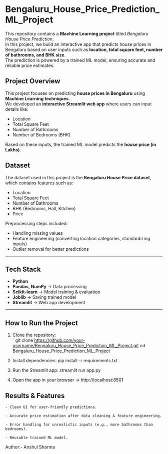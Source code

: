 # Bengaluru_House_Price_Prediction_ML_Project  
This repository contains a **Machine Learning project** titled *Bengaluru House Price Prediction*.  
In this project, we build an interactive app that predicts house prices in Bengaluru based on user inputs such as **location, total square feet, number of bathrooms, and BHK size**.  
The prediction is powered by a trained ML model, ensuring accurate and reliable price estimates.  


##  Project Overview  
This project focuses on predicting **house prices in Bengaluru** using **Machine Learning techniques**.  
We developed an **interactive Streamlit web app** where users can input details like:  
-  Location  
-  Total Square Feet  
-  Number of Bathrooms  
-  Number of Bedrooms (BHK)  

Based on these inputs, the trained ML model predicts the **house price (in Lakhs)**.  


##  Dataset  
The dataset used in this project is the **Bengaluru House Price dataset**, which contains features such as:  
- Location  
- Total Square Feet  
- Number of Bathrooms  
- BHK (Bedrooms, Hall, Kitchen)  
- Price  

Preprocessing steps included:  
- Handling missing values  
- Feature engineering (converting location categories, standardizing inputs)  
- Outlier removal for better predictions  

---


##  Tech Stack  
- **Python**   
- **Pandas, NumPy** → Data processing  
- **Scikit-learn** → Model training & evaluation  
- **Joblib** → Saving trained model  
- **Streamlit** → Web app development  

---



##  How to Run the Project  

1. Clone the repository:  
   `
   git clone https://github.com/your-username/Bengaluru_House_Price_Prediction_ML_Project.git
   cd Bengaluru_House_Price_Prediction_ML_Project

2. Install dependencies:
    pip install -r requirements.txt

3. Run the Streamlit app:
    streamlit run app.py

4. Open the app in your browser → http://localhost:8501


## Results & Features

    - Clean UI for user-friendly predictions.

    - Accurate price estimation after data cleaning & feature engineering.

    - Error handling for unrealistic inputs (e.g., more bathrooms than bedrooms).

    - Reusable trained ML model.

Author:- Anshul Sharma